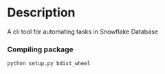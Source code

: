 # Description
A cli tool for automating tasks in Snowflake Database

### Compiling package
```sh
python setup.py bdist_wheel
```